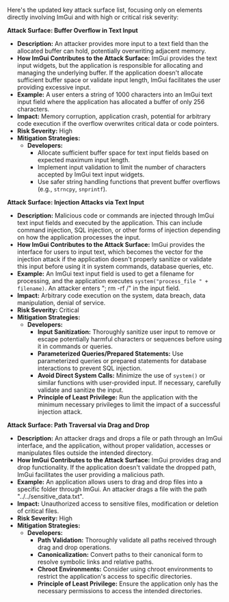 Here's the updated key attack surface list, focusing only on elements directly involving ImGui and with high or critical risk severity:

**Attack Surface: Buffer Overflow in Text Input**

*   **Description:**  An attacker provides more input to a text field than the allocated buffer can hold, potentially overwriting adjacent memory.
*   **How ImGui Contributes to the Attack Surface:** ImGui provides the text input widgets, but the application is responsible for allocating and managing the underlying buffer. If the application doesn't allocate sufficient buffer space or validate input length, ImGui facilitates the user providing excessive input.
*   **Example:** A user enters a string of 1000 characters into an ImGui text input field where the application has allocated a buffer of only 256 characters.
*   **Impact:**  Memory corruption, application crash, potential for arbitrary code execution if the overflow overwrites critical data or code pointers.
*   **Risk Severity:** High
*   **Mitigation Strategies:**
    *   **Developers:**
        *   Allocate sufficient buffer space for text input fields based on expected maximum input length.
        *   Implement input validation to limit the number of characters accepted by ImGui text input widgets.
        *   Use safer string handling functions that prevent buffer overflows (e.g., `strncpy`, `snprintf`).

**Attack Surface: Injection Attacks via Text Input**

*   **Description:** Malicious code or commands are injected through ImGui text input fields and executed by the application. This can include command injection, SQL injection, or other forms of injection depending on how the application processes the input.
*   **How ImGui Contributes to the Attack Surface:** ImGui provides the interface for users to input text, which becomes the vector for the injection attack if the application doesn't properly sanitize or validate this input before using it in system commands, database queries, etc.
*   **Example:** An ImGui text input field is used to get a filename for processing, and the application executes `system("process_file " + filename)`. An attacker enters "; rm -rf /" in the input field.
*   **Impact:**  Arbitrary code execution on the system, data breach, data manipulation, denial of service.
*   **Risk Severity:** Critical
*   **Mitigation Strategies:**
    *   **Developers:**
        *   **Input Sanitization:**  Thoroughly sanitize user input to remove or escape potentially harmful characters or sequences before using it in commands or queries.
        *   **Parameterized Queries/Prepared Statements:** Use parameterized queries or prepared statements for database interactions to prevent SQL injection.
        *   **Avoid Direct System Calls:**  Minimize the use of `system()` or similar functions with user-provided input. If necessary, carefully validate and sanitize the input.
        *   **Principle of Least Privilege:** Run the application with the minimum necessary privileges to limit the impact of a successful injection attack.

**Attack Surface: Path Traversal via Drag and Drop**

*   **Description:** An attacker drags and drops a file or path through an ImGui interface, and the application, without proper validation, accesses or manipulates files outside the intended directory.
*   **How ImGui Contributes to the Attack Surface:** ImGui provides drag and drop functionality. If the application doesn't validate the dropped path, ImGui facilitates the user providing a malicious path.
*   **Example:** An application allows users to drag and drop files into a specific folder through ImGui. An attacker drags a file with the path "../../sensitive_data.txt".
*   **Impact:** Unauthorized access to sensitive files, modification or deletion of critical files.
*   **Risk Severity:** High
*   **Mitigation Strategies:**
    *   **Developers:**
        *   **Path Validation:**  Thoroughly validate all paths received through drag and drop operations.
        *   **Canonicalization:** Convert paths to their canonical form to resolve symbolic links and relative paths.
        *   **Chroot Environments:** Consider using chroot environments to restrict the application's access to specific directories.
        *   **Principle of Least Privilege:** Ensure the application only has the necessary permissions to access the intended directories.